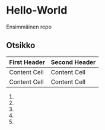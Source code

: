 # Hello-World
Ensimmäinen repo

## Otsikko

| First Header  | Second Header |
| ------------- | ------------- |
| Content Cell  | Content Cell  |
| Content Cell  | Content Cell  |

1. 
2. 
3. 
4. 
5. 
   
